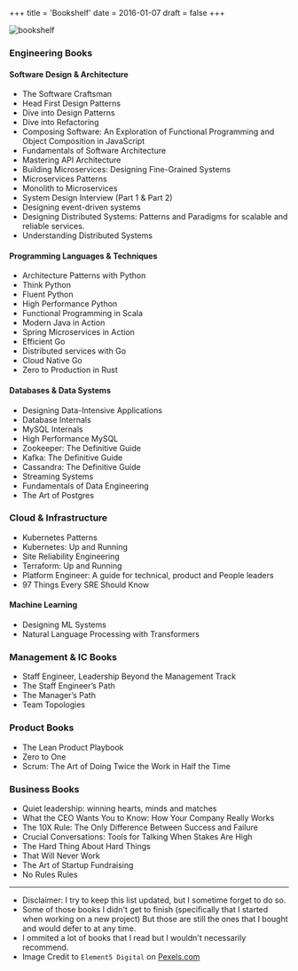 +++
title = 'Bookshelf'
date = 2016-01-07
draft = false
+++


![bookshelf](https://github.com/user-attachments/assets/fb14d963-f09d-4756-b4ab-c202e094c404)

### Engineering Books

#### Software Design & Architecture
- The Software Craftsman
- Head First Design Patterns
- Dive into Design Patterns
- Dive into Refactoring
- Composing Software: An Exploration of Functional Programming and Object Composition in JavaScript
- Fundamentals of Software Architecture
- Mastering API Architecture
- Building Microservices: Designing Fine-Grained Systems
- Microservices Patterns
- Monolith to Microservices
- System Design Interview (Part 1 & Part 2)
- Designing event-driven systems
- Designing Distributed Systems: Patterns and Paradigms for scalable and reliable services.
- Understanding Distributed Systems

#### Programming Languages & Techniques
- Architecture Patterns with Python
- Think Python
- Fluent Python
- High Performance Python
- Functional Programming in Scala
- Modern Java in Action
- Spring Microservices in Action
- Efficient Go
- Distributed services with Go
- Cloud Native Go
- Zero to Production in Rust


#### Databases & Data Systems

- Designing Data-Intensive Applications
- Database Internals
- MySQL Internals
- High Performance MySQL
- Zookeeper: The Definitive Guide
- Kafka: The Definitive Guide
- Cassandra: The Definitive Guide
- Streaming Systems
- Fundamentals of Data Engineering
- The Art of Postgres

### Cloud & Infrastructure

- Kubernetes Patterns
- Kubernetes: Up and Running
- Site Reliability Engineering
- Terraform: Up and Running
- Platform Engineer: A guide for technical, product and People leaders
- 97 Things Every SRE Should Know

#### Machine Learning

- Designing ML Systems
- Natural Language Processing with Transformers

### Management & IC Books

- Staff Engineer, Leadership Beyond the Management Track
- The Staff Engineer’s Path
- The Manager’s Path
- Team Topologies

### Product Books

- The Lean Product Playbook
- Zero to One
- Scrum: The Art of Doing Twice the Work in Half the Time

### Business Books

- Quiet leadership: winning hearts, minds and matches
- What the CEO Wants You to Know: How Your Company Really Works
- The 10X Rule: The Only Difference Between Success and Failure
- Crucial Conversations: Tools for Talking When Stakes Are High
- The Hard Thing About Hard Things
- That Will Never Work
- The Art of Startup Fundraising
- No Rules Rules


----
* Disclaimer: I try to keep this list updated, but I sometime forget to do so. 
* Some of those books I didn't get to finish (specifically that I started when working on a new project) But those are still the ones that I bought and would defer to at any time.
* I ommited a lot of books that I read but I wouldn't necessarily recommend.
* Image Credit to `Element5 Digital` on [Pexels.com](https://www.pexels.com/photo/assorted-books-on-book-shelves-1370295/)
